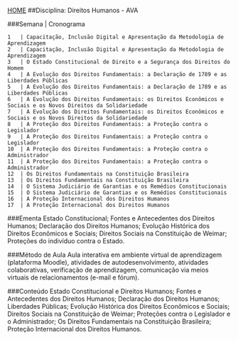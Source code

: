 [HOME](https://github.com/Webschool-io/Ensino-Superior-de-Informatica-GRATUITO) 
##Disciplina: Direitos Humanos - AVA

###Semana | Cronograma
```
1	| Capacitação, Inclusão Digital e Apresentação da Metodologia de Aprendizagem
2	| Capacitação, Inclusão Digital e Apresentação da Metodologia de Aprendizagem
3	| O Estado Constitucional de Direito e a Segurança dos Direitos do Homem
4	| A Evolução dos Direitos Fundamentais: a Declaração de 1789 e as Liberdades Públicas
5	| A Evolução dos Direitos Fundamentais: a Declaração de 1789 e as Liberdades Públicas
6	| A Evolução dos Direitos Fundamentais: os Direitos Econômicos e Sociais e os Novos Direitos da Solidariedade
7	| A Evolução dos Direitos Fundamentais: os Direitos Econômicos e Sociais e os Novos Direitos da Solidariedade
8	| A Proteção dos Direitos Fundamentais: a Proteção contra o Legislador
9	| A Proteção dos Direitos Fundamentais: a Proteção contra o Legislador
10	| A Proteção dos Direitos Fundamentais: a Proteção contra o Administrador
11	| A Proteção dos Direitos Fundamentais: a Proteção contra o Administrador
12	| Os Direitos Fundamentais na Constituição Brasileira
13	| Os Direitos Fundamentais na Constituição Brasileira
14	| O Sistema Judiciário de Garantias e os Remédios Constitucionais
15	| O Sistema Judiciário de Garantias e os Remédios Constitucionais
16	| A Proteção Internacional dos Direitos Humanos
17	| A Proteção Internacional dos Direitos Humanos

```
###Ementa
Estado Constitucional; Fontes e Antecedentes dos Direitos Humanos; Declaração dos Direitos Humanos; Evolução Histórica dos Direitos Econômicos e Sociais; Direitos Sociais na Constituição de Weimar; Proteções do indivíduo contra o Estado.

###Método de Aula
Aula interativa em ambiente virtual de aprendizagem (plataforma Moodle), atividades de autodesenvolvimento, atividades colaborativas, verificação de aprendizagem, comunicação via meios virtuais de relacionamentos (e-mail e fórum).

###Conteúdo
Estado Constitucional e Direitos Humanos; Fontes e Antecedentes dos Direitos Humanos; Declaração dos Direitos Humanos; Liberdades Públicas; Evolução Histórica dos Direitos Econômicos e Sociais; Direitos Sociais na Constituição de Weimar; Proteções contra o Legislador e o Administrador; Os Direitos Fundamentais na Constituição Brasileira; Proteção Internacional dos Direitos Humanos.